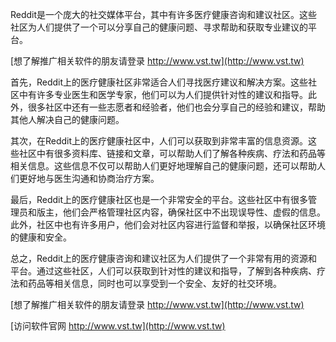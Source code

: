 Reddit是一个庞大的社交媒体平台，其中有许多医疗健康咨询和建议社区。这些社区为人们提供了一个可以分享自己的健康问题、寻求帮助和获取专业建议的平台。

[想了解推广相关软件的朋友请登录 http://www.vst.tw](http://www.vst.tw)

首先，Reddit上的医疗健康社区非常适合人们寻找医疗建议和解决方案。这些社区中有许多专业医生和医学专家，他们可以为人们提供针对性的建议和指导。此外，很多社区中还有一些志愿者和经验者，他们也会分享自己的经验和建议，帮助其他人解决自己的健康问题。

其次，在Reddit上的医疗健康社区中，人们可以获取到非常丰富的信息资源。这些社区中有很多资料库、链接和文章，可以帮助人们了解各种疾病、疗法和药品等相关信息。这些信息不仅可以帮助人们更好地理解自己的健康问题，还可以帮助人们更好地与医生沟通和协商治疗方案。

最后，Reddit上的医疗健康社区也是一个非常安全的平台。这些社区中有很多管理员和版主，他们会严格管理社区内容，确保社区中不出现误导性、虚假的信息。此外，社区中也有许多用户，他们会对社区内容进行监督和举报，以确保社区环境的健康和安全。

总之，Reddit上的医疗健康咨询和建议社区为人们提供了一个非常有用的资源和平台。通过这些社区，人们可以获取到针对性的建议和指导，了解到各种疾病、疗法和药品等相关信息，同时也可以享受到一个安全、友好的社交环境。

[想了解推广相关软件的朋友请登录 http://www.vst.tw](http://www.vst.tw)


[访问软件官网 http://www.vst.tw](http://www.vst.tw)
